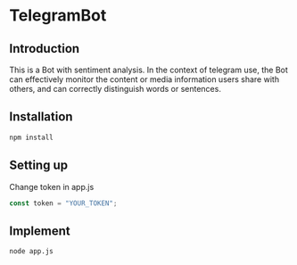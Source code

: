 # TelegramBot
## Introduction
This is a Bot with sentiment analysis. In the context of telegram use, the Bot can effectively monitor the content or media information users share with others, and can correctly distinguish words or sentences.
## Installation
```javascript
npm install
```
## Setting up
Change token in app.js
```javascript
const token = "YOUR_TOKEN";
```
## Implement
```
node app.js
```
